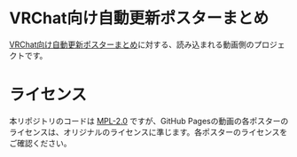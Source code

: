 VRChat向け自動更新ポスターまとめ
================================
[VRChat向け自動更新ポスターまとめ](https://pokemori.booth.pm/items/2401621)に対する、読み込まれる動画側のプロジェクトです。

ライセンス
==========
本リポジトリのコードは [MPL-2.0](https://spdx.org/licenses/MPL-2.0.html) ですが、GitHub Pagesの動画の各ポスターのライセンスは、オリジナルのライセンスに準じます。各ポスターのライセンスをご確認ください。
